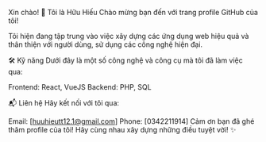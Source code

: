 Xin chào! 👋 Tôi là Hữu Hiếu
Chào mừng bạn đến với trang profile GitHub của tôi!

Tôi hiện đang tập trung vào việc xây dựng các ứng dụng web hiệu quả và thân thiện với người dùng, sử dụng các công nghệ hiện đại.

🛠️ Kỹ năng
Dưới đây là một số công nghệ và công cụ mà tôi đã làm việc qua:

Frontend: React, VueJS
Backend: PHP, SQL

📬 Liên hệ
Hãy kết nối với tôi qua:

Email: [huuhieutt12.1@gmail.com]
Phone: [0342211914]
Cảm ơn bạn đã ghé thăm profile của tôi! Hãy cùng nhau xây dựng những điều tuyệt vời! ✨
